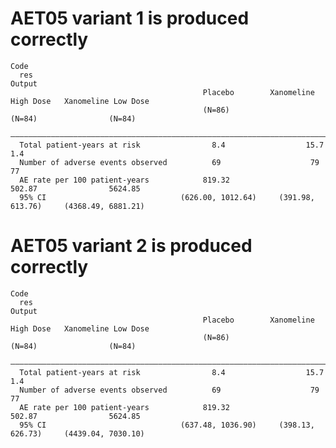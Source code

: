 # AET05 variant 1 is produced correctly

    Code
      res
    Output
                                               Placebo        Xanomeline High Dose   Xanomeline Low Dose
                                               (N=86)                (N=84)                (N=84)       
      ——————————————————————————————————————————————————————————————————————————————————————————————————
      Total patient-years at risk                8.4                  15.7                   1.4        
      Number of adverse events observed          69                    79                    77         
      AE rate per 100 patient-years            819.32                502.87                5624.85      
      95% CI                              (626.00, 1012.64)     (391.98, 613.76)     (4368.49, 6881.21) 

# AET05 variant 2 is produced correctly

    Code
      res
    Output
                                               Placebo        Xanomeline High Dose   Xanomeline Low Dose
                                               (N=86)                (N=84)                (N=84)       
      ——————————————————————————————————————————————————————————————————————————————————————————————————
      Total patient-years at risk                8.4                  15.7                   1.4        
      Number of adverse events observed          69                    79                    77         
      AE rate per 100 patient-years            819.32                502.87                5624.85      
      95% CI                              (637.48, 1036.90)     (398.13, 626.73)     (4439.04, 7030.10) 


